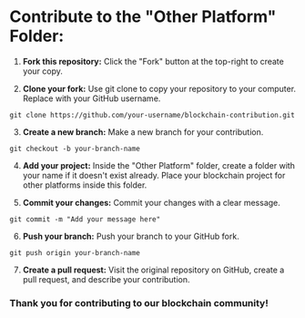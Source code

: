 # Contribute to the "Other Platform" Folder:

1. <b>Fork this repository:</b> Click the "Fork" button at the top-right to create your copy.

2. <b>Clone your fork:</b> Use git clone to copy your repository to your computer. Replace <your-username> with your GitHub username.
   
``git clone https://github.com/your-username/blockchain-contribution.git``

3. <b>Create a new branch:</b> Make a new branch for your contribution.

``git checkout -b your-branch-name``

4. <b>Add your project:</b> Inside the "Other Platform" folder, create a folder with your name if it doesn't exist already. Place your blockchain project for other platforms inside this folder.

5. <b>Commit your changes:</b> Commit your changes with a clear message.

``git commit -m "Add your message here"``

6. <b>Push your branch:</b> Push your branch to your GitHub fork.

``git push origin your-branch-name``

7. <b>Create a pull request:</b> Visit the original repository on GitHub, create a pull request, and describe your contribution.

### Thank you for contributing to our blockchain community!
